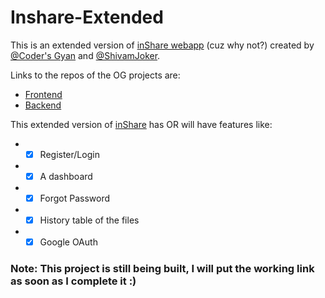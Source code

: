 # Inshare-Extended

This is an extended version of [inShare webapp](http://inshare.herokuapp.com/) (cuz why not?) created by [@Coder's Gyan](https://github.com/codersgyan) and [@ShivamJoker](https://github.com/ShivamJoker). 

Links to the repos of the OG projects are:
* [Frontend](https://github.com/ShivamJoker/InShare)
* [Backend](https://github.com/codersgyan/inshare-file-sharing-app-api)

This extended version of [inShare](http://inshare.herokuapp.com/) has OR will have features like:
* - [x] Register/Login 
* - [x] A dashboard
* - [x] Forgot Password 
* - [x] History table of the files 
* - [x] Google OAuth 

### Note: This project is still being built, I will put the working link as soon as I complete it :)
